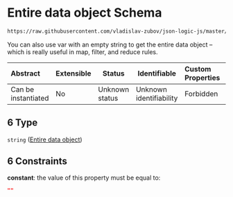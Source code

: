 # Entire data object Schema

```txt
https://raw.githubusercontent.com/vladislav-zubov/json-logic-js/master/schemas/common/var.json#/oneOf/6
```

You can also use var with an empty string to get the entire data object – which is really useful in map, filter, and reduce rules.


| Abstract            | Extensible | Status         | Identifiable            | Custom Properties | Additional Properties | Access Restrictions | Defined In                                           |
| :------------------ | ---------- | -------------- | ----------------------- | :---------------- | --------------------- | ------------------- | ---------------------------------------------------- |
| Can be instantiated | No         | Unknown status | Unknown identifiability | Forbidden         | Allowed               | none                | [var.json\*](common/var.json "open original schema") |

## 6 Type

`string` ([Entire data object](var-oneof-entire-data-object.md))

## 6 Constraints

**constant**: the value of this property must be equal to:

```json
""
```
